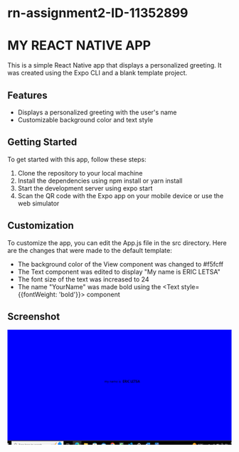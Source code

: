 # rn-assignment2-ID-11352899

# MY REACT NATIVE APP

This is a simple React Native app that displays a personalized greeting. It was created using the Expo CLI and a blank template project.

## Features

- Displays a personalized greeting with the user's name
- Customizable background color and text style

## Getting Started

To get started with this app, follow these steps:

1. Clone the repository to your local machine
2. Install the dependencies using npm install or yarn install
3. Start the development server using expo start
4. Scan the QR code with the Expo app on your mobile device or use the web simulator

## Customization

To customize the app, you can edit the App.js file in the src directory. Here are the changes that were made to the default template:

- The background color of the View component was changed to #f5fcff
- The Text component was edited to display "My name is ERIC LETSA"
- The font size of the text was increased to 24
- The name "YourName" was made bold using the <Text style={{fontWeight: 'bold'}}> component

## Screenshot

![alt text](letsa.png)

